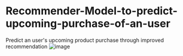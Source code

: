 # Recommender-Model-to-predict-upcoming-purchase-of-an-user
Predict an user's upcoming product purchase through improved recommendation
![image](https://github.com/soumakmukhopadhyay/Recommender-Model-to-predict-upcoming-purchase-of-an-user/assets/154007019/e6d7967b-eba2-4c9a-ae0b-82276df39d6b)

